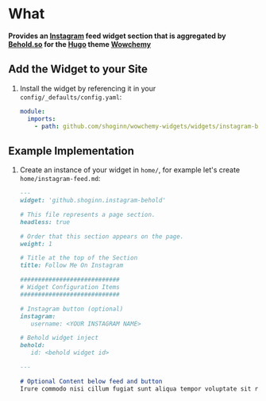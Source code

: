# What

**Provides an [Instagram](https://instagram.com) feed widget section that is aggregated by [Behold.so](https://behold.so) for the [Hugo](https://gohugo.io) theme [Wowchemy](https://wowchemy.com)**

## Add the Widget to your Site

1. Install the widget by referencing it in your `config/_defaults/config.yaml`:
   ```yaml
   module:
     imports:
       - path: github.com/shoginn/wowchemy-widgets/widgets/instagram-behold
   ```

## Example Implementation
1. Create an instance of your widget in `home/`, for example let's create `home/instagram-feed.md`:
   ```markdown
   ---
   widget: 'github.shoginn.instagram-behold'

   # This file represents a page section.
   headless: true

   # Order that this section appears on the page.
   weight: 1

   # Title at the top of the Section
   title: Follow Me On Instagram

   ############################
   # Widget Configuration Items
   ############################

   # Instagram button (optional)
   instagram:
      username: <YOUR INSTAGRAM NAME>
   
   # Behold widget inject
   behold:
      id: <behold widget id>

   ---
   
   # Optional Content below feed and button
   Irure commodo nisi cillum fugiat sunt aliqua tempor voluptate sit reprehenderit cupidatat commodo.
   ```